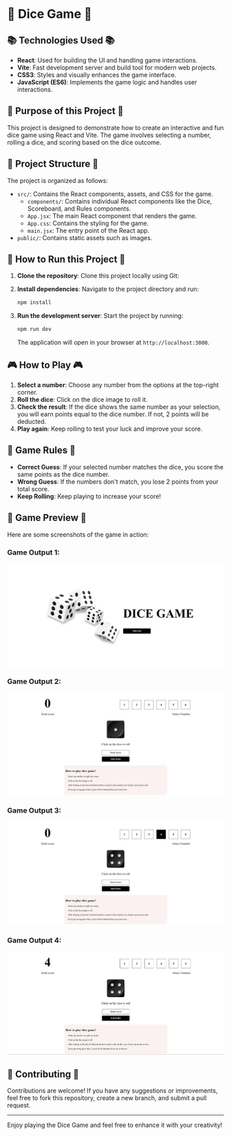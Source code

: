 # 🎲 Dice Game 🎲

## 📚 Technologies Used 📚

- **React**: Used for building the UI and handling game interactions.
- **Vite**: Fast development server and build tool for modern web projects.
- **CSS3**: Styles and visually enhances the game interface.
- **JavaScript (ES6)**: Implements the game logic and handles user interactions.

## 🎯 Purpose of this Project 🎯

This project is designed to demonstrate how to create an interactive and fun dice game using React and Vite. The game involves selecting a number, rolling a dice, and scoring based on the dice outcome.

## 📂 Project Structure 📂

The project is organized as follows:

- `src/`: Contains the React components, assets, and CSS for the game.
  - `components/`: Contains individual React components like the Dice, Scoreboard, and Rules components.
  - `App.jsx`: The main React component that renders the game.
  - `App.css`: Contains the styling for the game.
  - `main.jsx`: The entry point of the React app.
- `public/`: Contains static assets such as images.

## 🚀 How to Run this Project 🚀

1. **Clone the repository**: Clone this project locally using Git:

2. **Install dependencies**: Navigate to the project directory and run:
   ```bash
   npm install
   ```
3. **Run the development server**: Start the project by running:
   ```bash
   npm run dev
   ```
   The application will open in your browser at `http://localhost:3000`.

## 🎮 How to Play 🎮

1. **Select a number**: Choose any number from the options at the top-right corner.
2. **Roll the dice**: Click on the dice image to roll it.
3. **Check the result**: If the dice shows the same number as your selection, you will earn points equal to the dice number. If not, 2 points will be deducted.
4. **Play again**: Keep rolling to test your luck and improve your score.

## 📝 Game Rules 📝

- **Correct Guess**: If your selected number matches the dice, you score the same points as the dice number.
- **Wrong Guess**: If the numbers don't match, you lose 2 points from your total score.
- **Keep Rolling**: Keep playing to increase your score!

## 🎨 Game Preview 🎨

Here are some screenshots of the game in action:

### Game Output 1:

![Dice Game Output 1](public\images\output_1.png)

### Game Output 2:

![Dice Game Output 2](public\images\output_2.png)

### Game Output 3:

![Dice Game Output 3](public\images\output_3.png)

### Game Output 4:

![Dice Game Output 3](public\images\output_4.png)

## 🤝 Contributing 🤝

Contributions are welcome! If you have any suggestions or improvements, feel free to fork this repository, create a new branch, and submit a pull request.

---

Enjoy playing the Dice Game and feel free to enhance it with your creativity!
